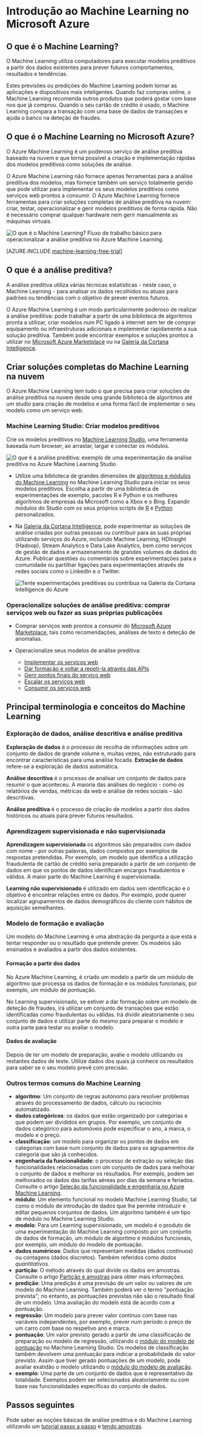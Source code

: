 <properties
    pageTitle="O que é o Machine Learning do Azure? | Microsoft Azure"
    description="Explica os conceitos básicos do serviço do Machine Learning totalmente gerido, uma tecnologia de nuvem que pode utilizar para criar, operacionalizar e monetizar soluções."
    keywords="what is machine learning,cloud technology,predictive,what is predictive analytics,operationalize"
    services="machine-learning"
    documentationCenter=""
    authors="cjgronlund"
    manager="paulettm"
    editor="cgronlun"/>

<tags
    ms.service="machine-learning"
    ms.workload="data-services"
    ms.tgt_pltfrm="na"
    ms.devlang="na"
    ms.topic="get-started-article"
    ms.date="04/28/2016"
    ms.author="cgronlun;tedway;olgali"/>


# Introdução ao Machine Learning no Microsoft Azure

## O que é o Machine Learning?

O Machine Learning utiliza computadores para executar modelos preditivos a partir dos dados existentes para prever futuros comportamentos, resultados e tendências.

Estes previsões ou predições do Machine Learning podem tornar as aplicações e dispositivos mais inteligentes. Quando faz compras online, o Machine Learning recomenda outros produtos que poderá gostar com base nos que já comprou. Quando o seu cartão de crédito é usado, o Machine Learning compara a transação com uma base de dados de transações e ajuda o banco na deteção de fraudes.

## O que é o Machine Learning no Microsoft Azure?

O Azure Machine Learning é um poderoso serviço de análise preditiva baseado na nuvem e que torna possível a criação e implementação rápidas dos modelos preditivos como soluções de análise.

O Azure Machine Learning não fornece apenas ferramentas para a análise preditiva dos modelos, mas fornece também um serviço totalmente gerido que pode utilizar para implementar os seus modelos preditivos como serviços web prontos a consumir. O Azure Machine Learning fornece ferramentas para criar soluções completas de análise preditiva na nuvem: criar, testar, operacionalizar e gerir modelos preditivos de forma rápida. Não é necessário comprar qualquer hardware nem gerir manualmente as máquinas virtuais.

![O que é o Machine Learning? Fluxo de trabalho básico para operacionalizar a análise preditiva no Azure Machine Learning.](./media/machine-learning-what-is-machine-learning/machine-learning-service-parts-and-workflow.png)

[AZURE.INCLUDE [machine-learning-free-trial](../../includes/machine-learning-free-trial.md)]

## O que é a análise preditiva?

A análise preditiva utiliza várias técnicas estatísticas - neste caso, o Machine Learning - para analisar os dados recolhidos ou atuais para padrões ou tendências com o objetivo de prever eventos futuros.

O Azure Machine Learning é um modo particularmente poderoso de realizar a análise preditiva: pode trabalhar a partir de uma biblioteca de algoritmos pronta a utilizar, criar modelos num PC ligado à internet sem ter de comprar equipamento ou infraestruturas adicionais e implementar rapidamente a sua solução preditiva. Também pode encontrar exemplos e soluções prontos a utilizar no [Microsoft Azure Marketplace](https://datamarket.azure.com/browse?query=machine+learning) ou na [Galeria da Cortana Intelligence](http://gallery.cortanaintelligence.com/).

## Criar soluções completas do Machine Learning na nuvem

O Azure Machine Learning tem tudo o que precisa para criar soluções de análise preditiva na nuvem desde uma grande biblioteca de algoritmos até um studio para criação de modelos e uma forma fácil de implementar o seu modelo como um serviço web.

### Machine Learning Studio: Criar modelos preditivos

Crie os modelos preditivos no [Machine Learning Studio](machine-learning-what-is-ml-studio.md), uma ferramenta baseada num browser, ao arrastar, largar e conectar os módulos.

![O que é a análise preditiva: exemplo de uma experimentação da análise preditiva no Azure Machine Learning Studio](./media/machine-learning-what-is-machine-learning/azure-machine-learning-studio-predictive-score-experiment.png)

* Utilize uma biblioteca de grandes dimensões de [algoritmos e módulos do Machine Learning](https://msdn.microsoft.com/library/azure/f5c746fd-dcea-4929-ba50-2a79c4c067d7) no Machine Learning Studio para iniciar os seus modelos preditivos. Escolha a partir de uma biblioteca de experimentações de exemplo, pacotes R e Python e os melhores algoritmos de empresas da Microsoft como a Xbox e o Bing. Expandir módulos do Studio com os seus próprios scripts de [R](machine-learning-r-quickstart.md) e [Python](machine-learning-execute-python-scripts.md) personalizados.
* Na [Galeria da Cortana Intelligence](machine-learning-gallery-how-to-use-contribute-publish.md), pode experimentar as soluções de análise criadas por outras pessoas ou contribuir para as suas próprias utilizando serviços do Azure, incluindo Machine Learning, HDInsight (Hadoop), Stream Analytics e Data Lake Analytics, bem como serviços de gestão de dados e armazenamento de grandes volumes de dados do Azure.  Publicar questões ou comentários sobre experimentações para a comunidade ou partilhar ligações para experimentações através de redes sociais como o LinkedIn e o Twitter.  

    ![Tente experimentações preditivas ou contribua na Galeria da Cortana Intelligence do Azure](./media/machine-learning-what-is-machine-learning/machine-learning-cortana-intelligence-gallery.png)

### Operacionalize soluções de análise preditiva: comprar serviços web ou fazer as suas próprias publicações

* Comprar serviços web prontos a consumir do [Microsoft Azure Marketplace](https://datamarket.azure.com/browse?query=machine+learning), tais como recomendações, análises de texto e deteção de anomalias.

* Operacionalize seus modelos de análise preditiva:
    * [Implementar os serviços web](machine-learning-publish-a-machine-learning-web-service.md)
    * [Dar formação e voltar a repeti-la através das APIs](machine-learning-retrain-models-programmatically.md)
    * [Gerir pontos finais do serviço web](machine-learning-create-endpoint.md)
    * [Escalar os serviços web](machine-learning-scaling-endpoints.md)
    * [Consumir os serviços web](machine-learning-consume-web-services.md)

## Principal terminologia e conceitos do Machine Learning
### Exploração de dados, análise descritiva e análise preditiva

**Exploração de dados** é o processo de recolha de informações sobre um conjunto de dados de grande volume e, muitas vezes, não estruturado para encontrar características para uma análise focada. **Extração de dados** refere-se a exploração de dados automática.

**Análise descritiva** é o processo de analisar um conjunto de dados para resumir o que aconteceu. A maioria das análises do negócio - como os relatórios de vendas, métricas da web e análise de redes sociais – são descritivas.

**Análise preditiva** é o processo de criação de modelos a partir dos dados históricos ou atuais para prever futuros resultados.


### Aprendizagem supervisionada e não supervisionada
 **Aprendizagem supervisionada** os algoritmos são preparados com dados com nome - por outras palavras, dados compostos por exemplos de respostas pretendidas. Por exemplo, um modelo que identifica a utilização fraudulenta de cartão de crédito seria preparado a partir de um conjunto de dados em que os pontos de dados identificam encargos fraudulentos e válidos. A maior parte do Machine Learning é supervisionada.

 **Learning não supervisionado** é utilizado em dados sem identificação e o objetivo é encontrar relações entre os dados. Por exemplo, pode querer localizar agrupamentos de dados demográficos do cliente com hábitos de aquisição semelhantes.

### Modelo de formação e avaliação
Um modelo do Machine Learning é uma abstração da pergunta a que está a tentar responder ou o resultado que pretende prever. Os modelos são ensinados e avaliados a partir dos dados existentes.

#### Formação a partir dos dados
No Azure Machine Learning, é criado um modelo a partir de um módulo de algoritmo que processa os dados de formação e os módulos funcionais, por exemplo, um módulo de pontuação.

No Learning supervisionado, se estiver a dar formação sobre um modelo de deteção de fraudes, irá utilizar um conjunto de transações que estão identificadas como fraudulentas ou válidas. Irá dividir aleatoriamente o seu conjunto de dados e utilizar parte do mesmo para preparar o modelo e outra parte para testar ou avaliar o modelo.

#### Dados de avaliação
Depois de ter um modelo de preparação, avalie o modelo utilizando os restantes dados de teste. Utilize dados dos quais já conhece os resultados para saber se o seu modelo prevê com precisão.

### Outros termos comuns do Machine Learning

* **algoritmo**: Um conjunto de regras autónomo para resolver problemas através do processamento de dados, cálculo ou raciocínio automatizado.
* **dados categóricos**: os dados que estão organizado por categorias e que podem ser divididos em grupos. Por exemplo, um conjunto de dados categórico para automóveis pode especificar o ano, a marca, o modelo e o preço.
* **classificação**: um modelo para organizar os pontos de dados em categorias com base num conjunto de dados para os agrupamentos da categoria que são já conhecidos.
* **engenharia da funcionalidade**: o processo de extração ou seleção das funcionalidades relacionadas com um conjunto de dados para melhorar o conjunto de dados e melhorar os resultados. Por exemplo, podem ser melhorados os dados das tarifas aéreas por dias da semana e feriados. Consulte o artigo [Seleção da funcionalidade e engenharia no Azure Machine Learning](machine-learning-feature-selection-and-engineering.md).
* **módulo**: Um elemento funcional no modelo Machine Learning Studio, tal como o módulo de introdução de dados que lhe permite introduzir e editar pequenos conjuntos de dados. Um algoritmo também é um tipo de módulo no Machine Learning Studio.
* **modelo**: Para um Learning supervisionado, um modelo é o produto de uma experimentação do Machine Learning composto por um conjunto de dados de formação, um módulo de algoritmo e módulos funcionais, por exemplo, um módulo do modelo de pontuação.
* **dados numéricos**: Dados que representam medidas (dados contínuos) ou contagens (dados discretos). Também referidos como *dados quantitativos*.
* **partição**: O método através do qual divide os dados em amostras. Consulte o artigo [Partição e amostras](https://msdn.microsoft.com/library/azure/dn905960.aspx) para obter mais informações.
* **predição**: Uma predição é uma previsão de um valor ou valores de um modelo do Machine Learning. Também poderá ver o termo "pontuação prevista"; no entanto, as pontuações previstas não são o resultado final de um modelo. Uma avaliação do modelo está de acordo com a pontuação.
* **regressão**: Um modelo para prever valor contínuo com base nas variáveis independentes, por exemplo, prever num período o preço de um carro com base no respetivo ano e marca.
* **pontuação**: Um valor previsto gerado a partir de uma classificação de preparação ou modelo de regressão, utilizando o [módulo do modelo de pontuação](https://msdn.microsoft.com/library/azure/dn905995.aspx) no Machine Learning Studio. Os modelos de classificação também devolvem uma pontuação para indicar a probabilidade do valor previsto. Assim que tiver gerado pontuações de um modelo, pode avaliar exatidão o modelo utilizando o [módulo do modelo de avaliação](https://msdn.microsoft.com/library/azure/dn905915.aspx).
* **exemplo**: Uma parte de um conjunto de dados que é representativo da totalidade. Exemplos podem ser selecionados aleatoriamente ou com base nas funcionalidades específicas do conjunto de dados.



## Passos seguintes
Pode saber as noções básicas de análise preditiva e do Machine Learning utilizando um [tutorial passo a passo](machine-learning-create-experiment.md) e [tendo amostras](machine-learning-sample-experiments.md).  


<!-- Module References -->
[learning com contagens]: https://msdn.microsoft.com/library/azure/81c457af-f5c0-4b2d-922c-fdef2274413c/



<!--HONumber=Jun16_HO2-->


